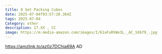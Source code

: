 ```yaml
---
title: 8 Set Packing Cubes
date: 2025-07-04T03:57:20.364Z
tags: 2025-07-04
Category: other
description: 17.XX , CC
image: https://m.media-amazon.com/images/I/61aFuRVWe3L._AC_SX679_.jpg
---
```

https://amzlink.to/az0z7DChia69A  AD